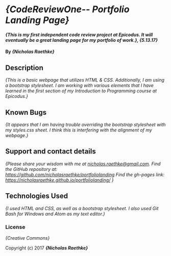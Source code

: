 # _{CodeReviewOne-- Portfolio Landing Page}_

#### _{This is my first independent code review project at Epicodus.  It will eventually be a great landing page for my portfolio of work.}, {5.13.17}_

#### By _**{Nicholas Raethke}**_

## Description

_{This is a basic webpage that utilizes HTML & CSS.  Additionally, I am using a bootstrap stylesheet.  I am working with various elements that I have learned in the first section of my Introduction to Programming course at Epicodus.}_

## Known Bugs

_{It appears that I am having trouble overriding the bootstrap stylesheet with my styles.css sheet.  I think this is interfering with the alignment of my webpage.}_

## Support and contact details

_{Please share your wisdom with me at nicholas.raethke@gmail.com.  Find the GitHub repository at: https://github.com/nicholasraethke/portfoliolanding
Find the gh-pages link:
https://nicholasraethke.github.io/portfoliolanding/
}_

## Technologies Used

_{I used HTML and CSS, as well as a bootstrap stylesheet.  I also used Git Bash for Windows and Atom as my text editor.}_

### License

*{Creative Commons}*

Copyright (c) 2017 **_{Nicholas Raethke}_**
